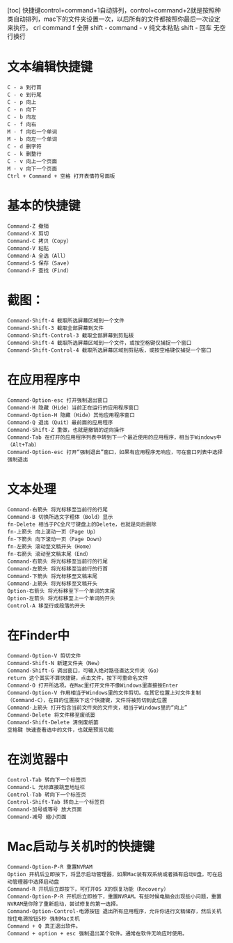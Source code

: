 [toc]
快捷键control+command+1自动排列，control+command+2就是按照种类自动排列，mac下的文件夹设置一次，以后所有的文件都按照你最后一次设定来执行。
crl command f 全屏
shift - command - v  纯文本粘贴
shift - 回车   无空行换行

# 文本编辑快捷键
    C - a 到行首
    C - e 到行尾
    C - p 向上
    C - n 向下
    C - b 向左
    C - f 向右
    M - f 向右一个单词
    M - b 向左一个单词
    C - d 删字符
    C - k 删整行
    C - v 向上一个页面
    M - v 向下一个页面
    Ctrl + Command + 空格 打开表情符号面板
# 基本的快捷键
    Command-Z 撤销　
    Command-X 剪切　　
    Command-C 拷贝（Copy）　　
    Command-V 粘贴　　
    Command-A 全选（All）　　
    Command-S 保存（Save)　　
    Command-F 查找（Find）
# 截图：
    Command-Shift-4 截取所选屏幕区域到一个文件　　
    Command-Shift-3 截取全部屏幕到文件　　
    Command-Shift-Control-3 截取全部屏幕到剪贴板　　
    Command-Shift-4 截取所选屏幕区域到一个文件，或按空格键仅捕捉一个窗口
    Command-Shift-Control-4 截取所选屏幕区域到剪贴板，或按空格键仅捕捉一个窗口
# 在应用程序中
    Command-Option-esc 打开强制退出窗口　　
    Command-H 隐藏（Hide）当前正在运行的应用程序窗口　　
    Command-Option-H 隐藏（Hide）其他应用程序窗口　　
    Command-Q 退出（Quit）最前面的应用程序　　
    Command-Shift-Z 重做，也就是撤销的逆向操作　　
    Command-Tab 在打开的应用程序列表中转到下一个最近使用的应用程序，相当于Windows中（Alt+Tab）　　
    Command-Option-esc 打开“强制退出”窗口，如果有应用程序无响应，可在窗口列表中选择强制退出
# 文本处理
    Command-右箭头 将光标移至当前行的行尾　　
    Command-B 切换所选文字粗体（Bold）显示　　
    fn-Delete 相当于PC全尺寸键盘上的Delete，也就是向后删除　　
    fn-上箭头 向上滚动一页（Page Up）　　
    fn-下箭头 向下滚动一页（Page Down）　　
    fn-左箭头 滚动至文稿开头（Home）　　
    fn-右箭头 滚动至文稿末尾（End）　　
    Command-右箭头 将光标移至当前行的行尾　　
    Command-左箭头 将光标移至当前行的行首　　
    Command-下箭头 将光标移至文稿末尾　　
    Command-上箭头 将光标移至文稿开头　　
    Option-右箭头 将光标移至下一个单词的末尾　　
    Option-左箭头 将光标移至上一个单词的开头　　
    Control-A 移至行或段落的开头
# 在Finder中
    Command-Option-V 剪切文件　　
    Command-Shift-N 新建文件夹（New）　　
    Command-Shift-G 调出窗口，可输入绝对路径直达文件夹（Go）　　
    return 这个其实不算快捷键，点击文件，按下可重命名文件　　
    Command-O 打开所选项。在Mac里打开文件不像Windows里直接按Enter　　
    Command-Option-V 作用相当于Windows里的文件剪切。在其它位置上对文件复制（Command-C），在目的位置按下这个快捷键，文件将被剪切到此位置　　
    Command-上箭头 打开包含当前文件夹的文件夹，相当于Windows里的“向上”　　
    Command-Delete 将文件移至废纸篓　　
    Command-Shift-Delete 清倒废纸篓　　
    空格键 快速查看选中的文件，也就是预览功能
# 在浏览器中
    Control-Tab 转向下一个标签页　　
    Command-L 光标直接跳至地址栏　　
    Control-Tab 转向下一个标签页　　
    Control-Shift-Tab 转向上一个标签页　　
    Command-加号或等号 放大页面　　
    Command-减号 缩小页面
# Mac启动与关机时的快捷键
    Command-Option-P-R 重置NVRAM　　
    Option 开机后立即按下，将显示启动管理器，如果Mac装有双系统或者插有启动U盘，可在启动管理器中选择启动盘　　
    Command-R 开机后立即按下，可打开OS X的恢复功能（Recovery）　　
    Command-Option-P-R 开机后立即按下，重置NVRAM。有些时候电脑会出现些小问题，重置NVRAM是你除了重新启动，尝试修复的第一选择。　　
    Command-Option-Control-电源按钮 退出所有应用程序，允许你进行文稿储存，然后关机　　
    按住电源按钮5秒 强制Mac关机
    Command + Q 真正退出软件。
    Command + option + esc 强制退出某个软件。通常在软件无响应时使用。
